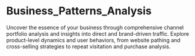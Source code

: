 # Business_Patterns_Analysis
Uncover the essence of your business through comprehensive channel portfolio analysis and insights into direct and brand-driven traffic. Explore product-level dynamics and user behaviors, from website pathing and cross-selling strategies to repeat visitation and purchase analysis.
